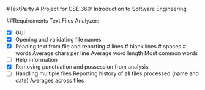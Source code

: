 #TextParty
A Project for CSE 360: Introduction to Software Engineering

##Requirements
Text Files Analyzer:

- [x] GUI
- [x] Opening and validating file names
- [x] Reading text from file and reporting
      # lines
      # blank lines
      # spaces
      # words
      Average chars per line
      Average word length
      Most common words
- [ ] Help information
- [x] Removing punctuation and possession from analysis
- [ ] Handling multiple files
      Reporting history of all files processed (name and date)
      Averages across files